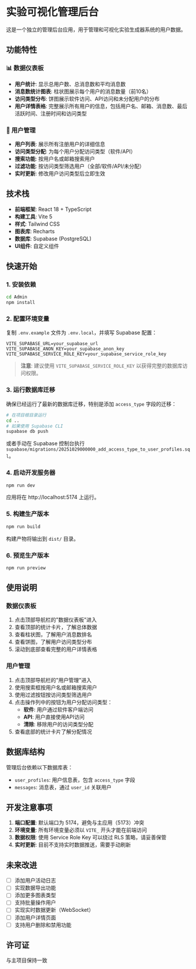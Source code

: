 # 实验可视化管理后台

这是一个独立的管理后台应用，用于管理和可视化实验生成器系统的用户数据。

## 功能特性

### 📊 数据仪表板
- **用户统计**: 显示总用户数、总消息数和平均消息数
- **消息数统计图表**: 柱状图展示每个用户的消息数量（前10名）
- **访问类型分布**: 饼图展示软件访问、API访问和未分配用户的分布
- **用户详情表格**: 完整展示所有用户的信息，包括用户名、邮箱、消息数、最后活跃时间、注册时间和访问类型

### 👥 用户管理
- **用户列表**: 展示所有注册用户的详细信息
- **访问类型分配**: 为每个用户分配访问类型（软件/API）
- **搜索功能**: 按用户名或邮箱搜索用户
- **过滤功能**: 按访问类型筛选用户（全部/软件/API/未分配）
- **实时更新**: 修改用户访问类型后立即生效

## 技术栈

- **前端框架**: React 18 + TypeScript
- **构建工具**: Vite 5
- **样式**: Tailwind CSS
- **图表库**: Recharts
- **数据库**: Supabase (PostgreSQL)
- **UI组件**: 自定义组件

## 快速开始

### 1. 安装依赖

```bash
cd Admin
npm install
```

### 2. 配置环境变量

复制 `.env.example` 文件为 `.env.local`，并填写 Supabase 配置：

```env
VITE_SUPABASE_URL=your_supabase_url
VITE_SUPABASE_ANON_KEY=your_supabase_anon_key
VITE_SUPABASE_SERVICE_ROLE_KEY=your_supabase_service_role_key
```

> **注意**: 建议使用 `VITE_SUPABASE_SERVICE_ROLE_KEY` 以获得完整的数据库访问权限。

### 3. 运行数据库迁移

确保已经运行了最新的数据库迁移，特别是添加 `access_type` 字段的迁移：

```bash
# 在项目根目录运行
cd ..
# 如果使用 Supabase CLI
supabase db push
```

或者手动在 Supabase 控制台执行 `supabase/migrations/20251029000000_add_access_type_to_user_profiles.sql`。

### 4. 启动开发服务器

```bash
npm run dev
```

应用将在 http://localhost:5174 上运行。

### 5. 构建生产版本

```bash
npm run build
```

构建产物将输出到 `dist/` 目录。

### 6. 预览生产版本

```bash
npm run preview
```

## 使用说明

### 数据仪表板

1. 点击顶部导航栏的"数据仪表板"进入
2. 查看顶部的统计卡片，了解总体数据
3. 查看柱状图，了解用户消息数排名
4. 查看饼图，了解用户访问类型分布
5. 滚动到底部查看完整的用户详情表格

### 用户管理

1. 点击顶部导航栏的"用户管理"进入
2. 使用搜索框按用户名或邮箱搜索用户
3. 使用过滤按钮按访问类型筛选用户
4. 点击操作列中的按钮为用户分配访问类型：
   - **软件**: 用户通过软件客户端访问
   - **API**: 用户直接使用API访问
   - **清除**: 移除用户的访问类型分配
5. 查看底部的统计卡片了解分配情况

## 数据库结构

管理后台依赖以下数据库表：

- `user_profiles`: 用户信息表，包含 `access_type` 字段
- `messages`: 消息表，通过 `user_id` 关联用户

## 开发注意事项

1. **端口配置**: 默认端口为 5174，避免与主应用（5173）冲突
2. **环境变量**: 所有环境变量必须以 `VITE_` 开头才能在前端访问
3. **数据权限**: 使用 Service Role Key 可以绕过 RLS 策略，请妥善保管
4. **实时更新**: 目前不支持实时数据推送，需要手动刷新

## 未来改进

- [ ] 添加用户活动日志
- [ ] 实现数据导出功能
- [ ] 添加更多图表类型
- [ ] 支持批量操作用户
- [ ] 实现实时数据更新（WebSocket）
- [ ] 添加用户详情页面
- [ ] 支持用户删除和禁用功能

## 许可证

与主项目保持一致

